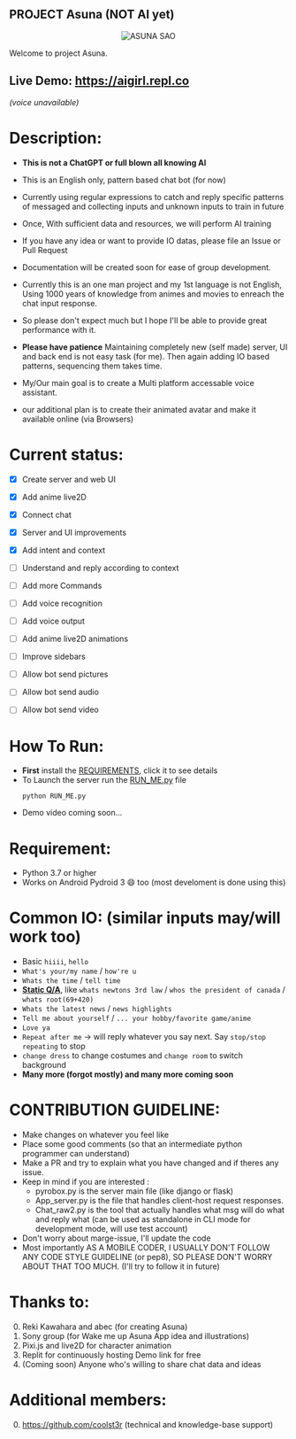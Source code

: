 PROJECT Asuna (NOT AI yet)
-------------
<p align="center"><img src="https://user-images.githubusercontent.com/34002411/214065966-6fcbd90f-0948-42dd-b846-5e6130a78421.jpg" alt="ASUNA SAO"/></p>

Welcome to project Asuna.

## Live Demo: https://aigirl.repl.co
*(voice unavailable)*


# Description:
* **This is not a ChatGPT or full blown all knowing AI**
* This is an English only, pattern based chat bot (for now)
* Currently using regular expressions to catch and reply specific patterns of messaged and collecting inputs and unknown inputs to train in future
* Once, With sufficient data and resources, we will perform AI training
* If you have any idea or want to provide IO datas, please file an Issue or Pull Request
* Documentation will be created soon for ease of group development.
* Currently this is an one man project and my 1st language is not English, Using 1000 years of knowledge from animes and movies to enreach the chat input response.
* So please don't expect much but I hope I'll be able to provide great performance with it.

* **Please have patience** Maintaining completely new (self made) server, UI and back end is not easy task (for me). Then again adding IO based patterns, sequencing them takes time.


* My/Our main goal is to create a Multi platform accessable voice assistant.

* our additional plan is to create their animated avatar and make it available online (via Browsers)


# Current status:
- [x] Create server and web UI
- [x] Add anime live2D
- [x] Connect chat 
- [x] Server and UI improvements
- [x] Add intent and context
- [ ] Understand and reply according to context
- [ ] Add more Commands
- [ ] Add voice recognition
- [ ] Add voice output
- [ ] Add anime live2D animations
- [ ] Improve sidebars
- [ ] Allow bot send pictures
- [ ] Allow bot send audio
- [ ] Allow bot send video




# How To Run:
* **First** install the [REQUIREMENTS](/REQUIREMENTS.md), click it to see details
* To Launch the server run the [RUN_ME.py](/RUN_ME.py) file
  ```
  python RUN_ME.py
  ```
* Demo video coming soon...


# Requirement:
* Python 3.7 or higher
* Works on Android Pydroid 3 😄 too (most develoment is done using this)


# Common IO: (similar inputs may/will work too)
* Basic `hiiii`, `hello`
* `What's your/my name` / `how're u`
* `Whats the time` / `tell time`
* <ins>**Static Q/A**</ins>, like `whats newtons 3rd law` / `whos the president of canada` / `whats root(69+420)`
* `Whats the latest news` / `news highlights`
* `Tell me about yourself` / `... your hobby/favorite game/anime`
* `Love ya`
* `Repeat after me` -> will reply whatever you say next. Say `stop/stop repeating` to stop
* `change dress` to change costumes and `change room` to switch background 
* **Many more (forgot mostly) and many more coming soon**


# CONTRIBUTION GUIDELINE:
* Make changes on whatever you feel like
* Place some good comments (so that an intermediate python programmer can understand)
* Make a PR and try to explain what you have changed and if theres any issue.
* Keep in mind if you are interested :
  * pyrobox.py is the server main file (like django or flask)
  * App_server.py is the file that handles client-host request responses.
  * Chat_raw2.py is the tool that actually handles what msg will do what and reply what (can be used as standalone in CLI mode for development mode, will use test account)
* Don't worry about marge-issue, I'll update the code
* Most importantly AS A MOBILE CODER, I USUALLY DON'T FOLLOW ANY CODE STYLE GUIDELINE (or pep8), SO PLEASE DON'T WORRY ABOUT THAT TOO MUCH. (I'll try to follow it in future)

# Thanks to:
0. Reki Kawahara and abec (for creating Asuna)
1. Sony group (for Wake me up Asuna App idea and illustrations)
2. Pixi.js and live2D for character animation
3. Replit for continuously hosting Demo link for free
4. (Coming soon) Anyone who's willing to share chat data and ideas

# Additional members:
0. https://github.com/coolst3r (technical and knowledge-base support)
